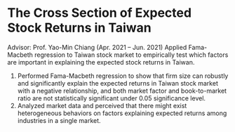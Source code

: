 # The Cross Section of Expected Stock Returns in Taiwan 
Advisor: Prof. Yao-Min Chiang (Apr. 2021 – Jun. 2021)
Applied Fama-Macbeth regression to Taiwan stock market to empirically test which factors are important in explaining the expected stock returns in Taiwan.

1. Performed Fama-Macbeth regression to show that firm size can robustly and significantly explain the expected returns in Taiwan stock market with a negative relationship, and both market factor and book-to-market ratio are not statistically significant under 0.05 significance level.
2. Analyzed market data and perceived that there might exist heterogeneous behaviors on factors explaining expected returns among industries in a single market.
